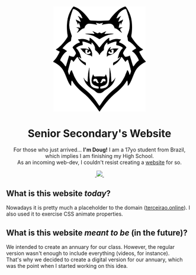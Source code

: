 <p align="center">
  <img width="250px" src="./IMG/logo.png">
</p>

<h1 align="center">Senior Secondary's Website</h1>

<p align="center">
For those who just arrived... <strong>I'm Doug!</strong>
I am a 17yo student from Brazil, which implies I am finishing my High School.<br>
As an incoming web-dev, I couldn't resist creating a <a href="www.terceirao.online" target="_blank">website</a> for so.
</p>

<p align="center">
  <a aria-label="build status" href="https://github.com/douglasspeck/terceirao/actions/workflows/ci.yml">
    <img alt="" src="https://github.com/primer/css/actions/workflows/ci.yml/badge.svg">
  </a>
  <a aria-label="contributors graph" href="https://github.com/douglasspeck/terceirao/graphs/contributors">
    <img src="https://img.shields.io/github/contributors/primer/css.svg">
  </a>
  <a aria-label="last commit" href="https://github.com/douglasspeck/terceirao/commits/master">
    <img alt="" src="https://img.shields.io/github/last-commit/primer/css.svg">
  </a>
</p>

## What is this website *today*?

Nowadays it is pretty much a placeholder to the domain ([terceirao.online](terceirao.online)). I also used it to exercise CSS animate properties.

## What is this website *meant to be* (in the future)?

We intended to create an annuary for our class. However, the regular version wasn't enough to include everything (videos, for instance).  
That's why we decided to create a digital version for our annuary, which was the point when I started working on this idea.
